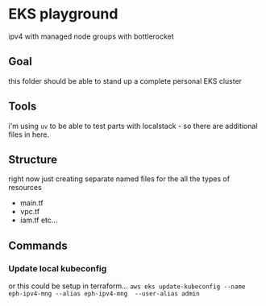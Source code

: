 # EKS playground
ipv4 with managed node groups with bottlerocket

## Goal
this folder should be able to stand up a complete personal EKS cluster

## Tools
i'm using `uv` to be able to test parts with localstack - so there are additional files in here.

## Structure
right now just creating separate named files for the all the types of resources

- main.tf
- vpc.tf
- iam.tf
etc...

## Commands

### Update local kubeconfig
or this could be setup in terraform...
`aws eks update-kubeconfig --name eph-ipv4-mng --alias eph-ipv4-mng  --user-alias admin`